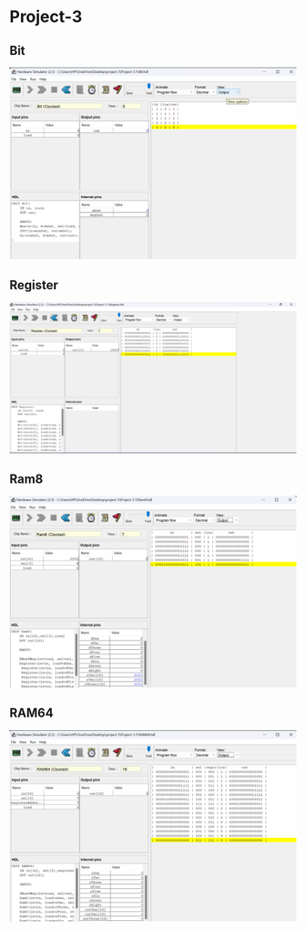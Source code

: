 # Project-3

## Bit
<img src="Bit.png">

## Register
<img src="Register.png">

## Ram8
<img src="Ram8.png">

## RAM64
<img src="RAM64.png">
